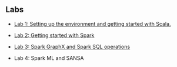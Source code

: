 ## Labs

- [Lab 1: Setting up the environment and getting started with Scala.](https://sewiki.iai.uni-bonn.de/_media/teaching/labs/dbda/2017/2worksheet_1.pdf)

- [Lab 2: Getting started with Spark](https://docs.google.com/document/d/e/2PACX-1vSMB7N6HfZgw1eKHGAxQKjNqbVBmbwJBqCSoqJPSsOa2Wu2c0kQnKR58AjWtzZPkXlyjzCdK06-EFKp/pub)

- [Lab 3: Spark GraphX and Spark SQL operations](https://docs.google.com/document/d/e/2PACX-1vQC-FtlcCWKjvgjCOniBa4Vw5c9YldgVXAJdHzYTUbl3sbeB8xWvCBQ-Q02ezPsQ-5Q05K1bp3b6J0r/pub)

- Lab 4: Spark ML and SANSA
